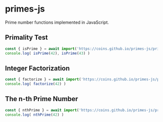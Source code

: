 # primes-js

Prime number functions implemented in JavaScript.

## Primality Test

```javascript
const { isPrime } = await import('https://coins.github.io/primes-js/primes.js')
console.log( isPrime(42), isPrime(43) )
```

## Integer Factorization

```javascript
const { factorize } = await import('https://coins.github.io/primes-js/primes.js')
console.log( factorize(42) )
```

## The n-th Prime Number

```javascript
const { nthPrime } = await import('https://coins.github.io/primes-js/primes.js')
console.log( nthPrime(42) )
```
